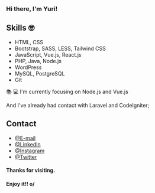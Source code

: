 ### Hi there, I'm Yuri!

## Skills 🤓
- HTML, CSS
- Bootstrap, SASS, LESS, Tailwind CSS 
- JavaScript, Vue.js, React.js
- PHP, Java, Node.js
- WordPress
- MySQL, PostgreSQL
- Git

📚 💻 I'm currently focusing on Node.js and Vue.js

And I've already had contact with Laravel and CodeIgniter;

## Contact

- [@E-mail](yuri_andrei@hotmail.com)
- [@LinkedIn](https://www.linkedin.com/in/yuri-andrei-da-silva-041557127/)
- [@Instagram](https://www.instagram.com/yuriandreiod/)
- [@Twitter](https://twitter.com/YuriAndrei1)

#### Thanks for visiting.

#### Enjoy it!! o/


